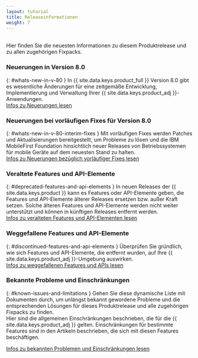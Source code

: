 ```yaml
---
layout: tutorial
title: Releaseinformationen
weight: 7
---
```

<!-- NLS_CHARSET=UTF-8 -->
<br/>
Hier finden Sie die neuesten Informationen zu diesem Produktrelease und zu allen zugehörigen Fixpacks.

### Neuerungen in Version 8.0
{: #whats-new-in-v-80 }
In {{ site.data.keys.product_full }} Version 8.0
gibt es wesentliche Änderungen für eine zeitgemäße
Entwicklung, Implementierung und Verwaltung Ihrer {{ site.data.keys.product_adj }}-Anwendungen.   
[Infos zu Neuerungen lesen](whats-new/)

### Neuerungen bei vorläufigen Fixes für Version 8.0
{: #whats-new-in-v-80-interim-fixes }
Mit vorläufigen Fixes werden Patches und Aktualisierungen bereitgestellt, um Probleme zu lösen und die IBM MobileFirst Foundation hinsichtlich neuer Releases von Betriebssystemen für mobile Geräte auf dem neuesten Stand zu halten.   
[Infos zu Neuerungen bezüglich vorläufiger Fixes lesen](interim-fixes)

### Veraltete Features und API-Elemente
{: #deprecated-features-and-api-elements }
In neuen Releases der {{ site.data.keys.product }} kann es Features oder API-Elemente geben, die Features und API-Elemente älterer Releases ersetzen bzw. außer Kraft setzen. Solche älteren Features und API-Elemente werden nicht weiter unterstützt und können in künftigen Releases entfernt werden.   
[Infos zu veralteten Features und API-Elementen lesen](deprecated-discontinued)

### Weggefallene Features und API-Elemente
{: #discontinued-features-and-api-elements }
Überprüfen Sie gründlich, wie sich Features und API-Elemente, die entfernt wurden,
auf Ihre
{{ site.data.keys.product_adj }}-Umgebung auswirken.   
[Infos zu weggefallenen Features und APIs lesen](deprecated-discontinued)

### Bekannte Probleme und Einschränkungen
{: #known-issues-and-limitations }
Gehen Sie diese dynamische Liste mit Dokumenten durch, um unlängst bekannt gewordene Probleme und die entsprechenden Lösungen für dieses Produktrelease und alle zugehörigen
Fixpacks zu finden.   
Hier sind die allgemeinen Einschränkungen beschrieben, die für die
{{ site.data.keys.product_adj }} gelten.
Einschränkungen für bestimmte Features sind in den Artikeln beschrieben, die sich mit diesen Features beschäftigen.  

[Infos zu bekannten Problemen und Einschränkungen lesen](known-issues-limitations)


